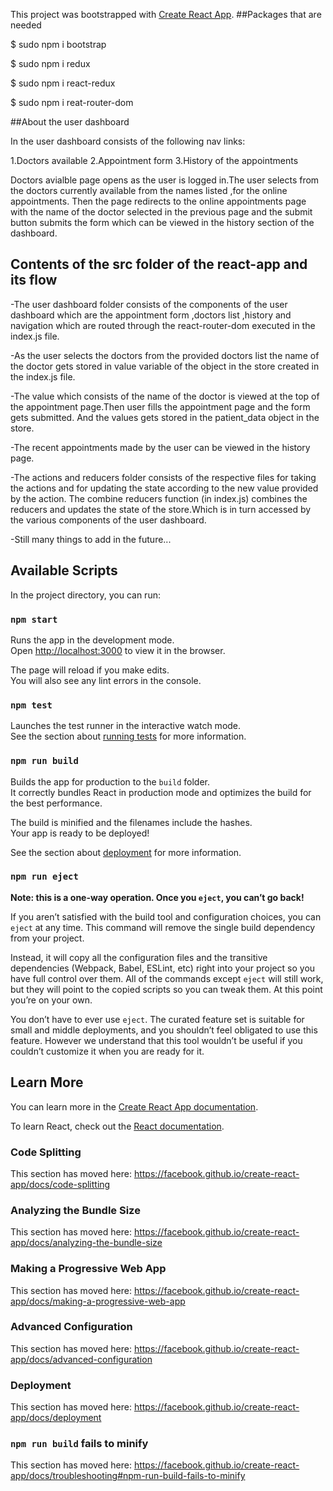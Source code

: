 This project was bootstrapped with [Create React App](https://github.com/facebook/create-react-app).
##Packages that are needed

\$ sudo npm i bootstrap

\$ sudo npm i redux

\$ sudo npm i react-redux

\$ sudo npm i reat-router-dom

##About the user dashboard

In the user dashboard consists of the following nav links:

1.Doctors available
2.Appointment form
3.History of the appointments

Doctors avialble page opens as the user is logged in.The user selects from the doctors currently available from the names listed ,for the online appointments.
Then the page redirects to the online appointments page with the name of the doctor selected in the previous page and the submit button submits the form which can be viewed in the history section of the dashboard.

## Contents of the src folder of the react-app and its flow

-The user dashboard folder consists of the components of the user dashboard which are
the appointment form ,doctors list ,history and navigation which are routed through the react-router-dom executed in the index.js file.

-As the user selects the doctors from the provided doctors list the name of the doctor gets stored in value variable of the object in the store created in the
index.js file.

-The value which consists of the name of the doctor is viewed at the top of the appointment page.Then user fills the appointment page and
the form gets submitted. And the values gets stored in the patient_data object in the store.

-The recent appointments made by the user can be viewed in the history page.

-The actions and reducers folder consists of the respective files for taking the actions and for updating the state according to the new value provided by the action. The combine reducers function (in index.js) combines the reducers and updates the state of the store.Which is in turn accessed by the various components of the user dashboard.

-Still many things to add in the future...

## Available Scripts

In the project directory, you can run:

### `npm start`

Runs the app in the development mode.<br>
Open [http://localhost:3000](http://localhost:3000) to view it in the browser.

The page will reload if you make edits.<br>
You will also see any lint errors in the console.

### `npm test`

Launches the test runner in the interactive watch mode.<br>
See the section about [running tests](https://facebook.github.io/create-react-app/docs/running-tests) for more information.

### `npm run build`

Builds the app for production to the `build` folder.<br>
It correctly bundles React in production mode and optimizes the build for the best performance.

The build is minified and the filenames include the hashes.<br>
Your app is ready to be deployed!

See the section about [deployment](https://facebook.github.io/create-react-app/docs/deployment) for more information.

### `npm run eject`

**Note: this is a one-way operation. Once you `eject`, you can’t go back!**

If you aren’t satisfied with the build tool and configuration choices, you can `eject` at any time. This command will remove the single build dependency from your project.

Instead, it will copy all the configuration files and the transitive dependencies (Webpack, Babel, ESLint, etc) right into your project so you have full control over them. All of the commands except `eject` will still work, but they will point to the copied scripts so you can tweak them. At this point you’re on your own.

You don’t have to ever use `eject`. The curated feature set is suitable for small and middle deployments, and you shouldn’t feel obligated to use this feature. However we understand that this tool wouldn’t be useful if you couldn’t customize it when you are ready for it.

## Learn More

You can learn more in the [Create React App documentation](https://facebook.github.io/create-react-app/docs/getting-started).

To learn React, check out the [React documentation](https://reactjs.org/).

### Code Splitting

This section has moved here: https://facebook.github.io/create-react-app/docs/code-splitting

### Analyzing the Bundle Size

This section has moved here: https://facebook.github.io/create-react-app/docs/analyzing-the-bundle-size

### Making a Progressive Web App

This section has moved here: https://facebook.github.io/create-react-app/docs/making-a-progressive-web-app

### Advanced Configuration

This section has moved here: https://facebook.github.io/create-react-app/docs/advanced-configuration

### Deployment

This section has moved here: https://facebook.github.io/create-react-app/docs/deployment

### `npm run build` fails to minify

This section has moved here: https://facebook.github.io/create-react-app/docs/troubleshooting#npm-run-build-fails-to-minify
